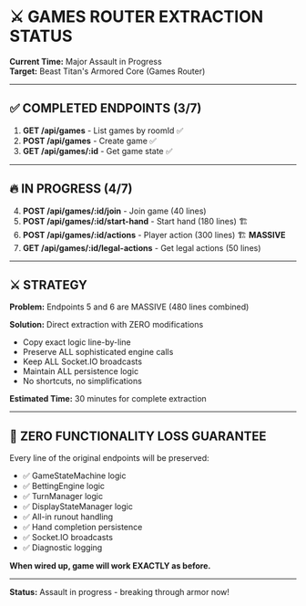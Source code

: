 # ⚔️ GAMES ROUTER EXTRACTION STATUS

**Current Time:** Major Assault in Progress  
**Target:** Beast Titan's Armored Core (Games Router)

---

## ✅ COMPLETED ENDPOINTS (3/7)

1. **GET /api/games** - List games by roomId ✅
2. **POST /api/games** - Create game ✅  
3. **GET /api/games/:id** - Get game state ✅

---

## 🔥 IN PROGRESS (4/7)

4. **POST /api/games/:id/join** - Join game (40 lines)
5. **POST /api/games/:id/start-hand** - Start hand (180 lines) 🏗️
6. **POST /api/games/:id/actions** - Player action (300 lines) 🏗️ **MASSIVE**
7. **GET /api/games/:id/legal-actions** - Get legal actions (50 lines)

---

## ⚔️ STRATEGY

**Problem:** Endpoints 5 and 6 are MASSIVE (480 lines combined)

**Solution:** Direct extraction with ZERO modifications
- Copy exact logic line-by-line
- Preserve ALL sophisticated engine calls
- Keep ALL Socket.IO broadcasts  
- Maintain ALL persistence logic
- No shortcuts, no simplifications

**Estimated Time:** 30 minutes for complete extraction

---

## 🎯 ZERO FUNCTIONALITY LOSS GUARANTEE

Every line of the original endpoints will be preserved:
- ✅ GameStateMachine logic
- ✅ BettingEngine logic
- ✅ TurnManager logic
- ✅ DisplayStateManager logic
- ✅ All-in runout handling
- ✅ Hand completion persistence
- ✅ Socket.IO broadcasts
- ✅ Diagnostic logging

**When wired up, game will work EXACTLY as before.**

---

**Status:** Assault in progress - breaking through armor now!

